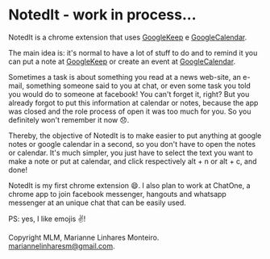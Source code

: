 # NotedIt - work in process...

NotedIt is a chrome extension that uses [GoogleKeep](http://www.google.com/keep/) e [GoogleCalendar](https://www.google.com/calendar).

The main idea is: it's normal to have a lot of stuff to do and to remind it you can put a note at [GoogleKeep](http://www.google.com/keep/) or create an event at [GoogleCalendar](https://www.google.com/calendar).

Sometimes a task is about something you read at a news web-site, an e-mail, something someone said to you at chat, or even some task you told you would do to someone at facebook! You can't forget it, right? But you already forgot to put this information at calendar or notes, because the app was closed and the role process of open it was too much for you. So you definitely won't remember it now :disappointed:.

Thereby, the objective of NotedIt is to make easier to put anything at google notes or google calendar in a second, so you don't have to open the notes or calendar. It's much simpler, you just have to select the text you want to make a note or put at calendar, and click respectively alt + n or alt + c, and done!

NotedIt is my first chrome extension :smile:. I also plan to work at ChatOne, a chrome app to join facebook messenger, hangouts and whatsapp messenger at an unique chat that can be easily used. 

PS: yes, I like emojis :v:! 

Copyright MLM, Marianne Linhares Monteiro.
mariannelinharesm@gmail.com. 
